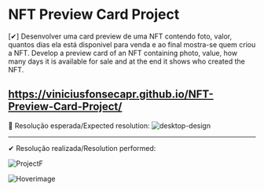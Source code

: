 # NFT Preview Card Project 


[✔] Desenvolver uma card preview de uma NFT contendo foto, valor, quantos dias ela está disponivel para venda e ao final mostra-se quem criou a NFT. 
Develop a preview card of an NFT containing photo, value, how many days it is available for sale and at the end it shows who created the NFT.

https://viniciusfonsecapr.github.io/NFT-Preview-Card-Project/
------------------------------------------------------------
📌 Resolução esperada/Expected resolution: 
![desktop-design](https://user-images.githubusercontent.com/87347314/146087680-ca030621-1588-4534-bcdc-f75b5dd26dd2.jpg)

--------------------------------------------------------------

✔ Resolução realizada/Resolution performed: 

![ProjectF](https://user-images.githubusercontent.com/87347314/146309111-37e1afe8-ef29-4b1b-af82-b02c6fe286d3.png)

![Hoverimage](https://user-images.githubusercontent.com/87347314/146309180-2d65b480-840d-4985-aa98-3f246b5bf548.png)




